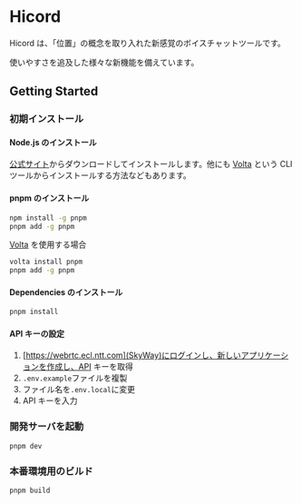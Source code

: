 # Hicord

Hicord は、「位置」の概念を取り入れた新感覚のボイスチャットツールです。

使いやすさを追及した様々な新機能を備えています。

## Getting Started

### 初期インストール

#### Node.js のインストール

[公式サイト](https://nodejs.org/)からダウンロードしてインストールします。他にも [Volta](https://volta.sh) という CLI ツールからインストールする方法などもあります。

#### pnpm のインストール

```bash
npm install -g pnpm
pnpm add -g pnpm
```

[Volta](https://volta.sh/) を使用する場合

```bash
volta install pnpm
pnpm add -g pnpm
```

#### Dependencies のインストール

```bash
pnpm install
```

#### API キーの設定

1. [https://webrtc.ecl.ntt.com](SkyWay)にログインし、新しいアプリケーションを作成し、API キーを取得
2. `.env.example`ファイルを複製
3. ファイル名を`.env.local`に変更
4. API キーを入力

### 開発サーバを起動

```bash
pnpm dev
```

### 本番環境用のビルド

```bash
pnpm build
```
